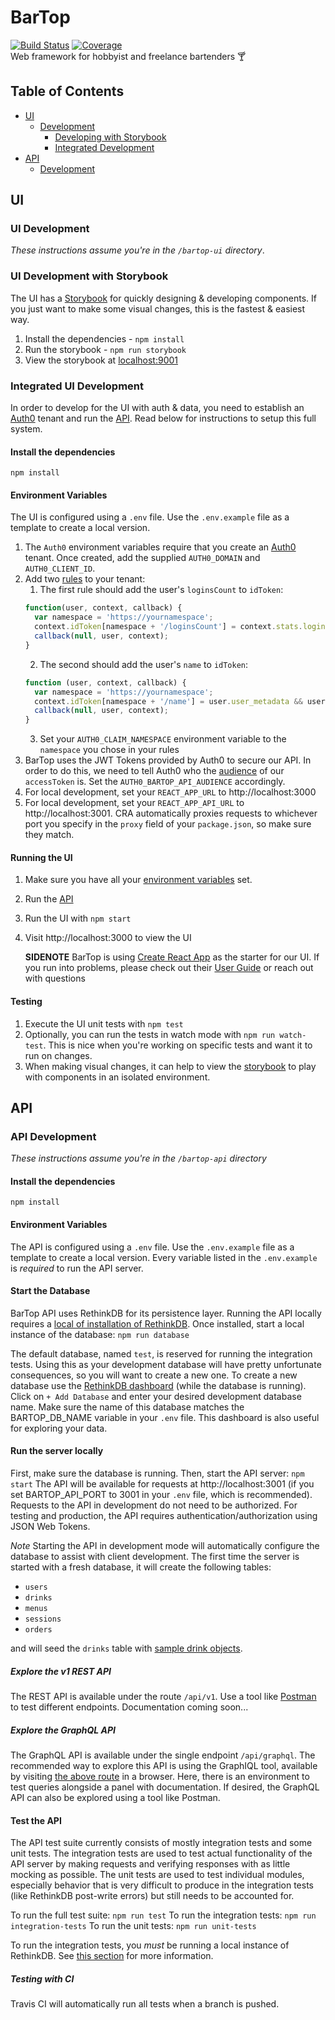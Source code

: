 # BarTop
[![Build Status](https://travis-ci.org/dpopp07/bartop.svg?branch=dev)](https://travis-ci.org/dpopp07/bartop) 
[![Coverage](https://codecov.io/gh/dpopp07/bartop/branch/dev/graph/badge.svg)](https://codecov.io/gh/dpopp07/bartop)  
Web framework for hobbyist and freelance bartenders 🍸

## Table of Contents
* [UI](#ui)
  * [Development](#ui-development)
    * [Developing with Storybook](#ui-development-with-storybook)
    * [Integrated Development](#integrated-ui-development)
* [API](#api)
  * [Development](#api-development)

## UI
### UI Development
*These instructions assume you're in the `/bartop-ui` directory*.

### UI Development with Storybook
The UI has a [Storybook](https://storybook.js.org/) for quickly designing & developing components. If you just want to make some visual changes, this is the fastest & easiest way.
1. Install the dependencies - `npm install`
2. Run the storybook - `npm run storybook`
3. View the storybook at [localhost:9001](http://localhost:9001)

### Integrated UI Development
In order to develop for the UI with auth & data, you need to establish an [Auth0](https://auth0.com/) tenant and run the [API](#api-development). Read below for instructions to setup this full system. 
#### Install the dependencies
`npm install`

#### Environment Variables
The UI is configured using a `.env` file. Use the `.env.example` file as a template to create a local version.

1. The `Auth0` environment variables require that you create an [Auth0](https://auth0.com/) tenant. Once created, add the supplied `AUTH0_DOMAIN` and `AUTH0_CLIENT_ID`.
2. Add two [rules](https://auth0.com/docs/rules/current) to your tenant:
    1. The first rule should add the user's `loginsCount` to `idToken`:
    ```javascript
    function(user, context, callback) {
      var namespace = 'https://yournamespace';
      context.idToken[namespace + '/loginsCount'] = context.stats.loginsCount;
      callback(null, user, context);
    }
    ```
    2. The second should add the user's `name` to `idToken`:
    ```javascript
    function (user, context, callback) {
      var namespace = 'https://yournamespace';
      context.idToken[namespace + '/name'] = user.user_metadata && user.user_metadata.name || undefined;
      callback(null, user, context);
    }
    ```
    3. Set your `AUTH0_CLAIM_NAMESPACE` environment variable to the `namespace` you chose in your rules
3. BarTop uses the JWT Tokens provided by Auth0 to secure our API. In order to do this, we need to tell Auth0 who the [audience](https://auth0.com/docs/tokens/access-token#access-token-format) of our `accessToken` is. Set the `AUTH0_BARTOP_API_AUDIENCE` accordingly.
4. For local development, set your `REACT_APP_URL` to http://localhost:3000
5. For local development, set your `REACT_APP_API_URL` to http://localhost:3001. CRA automatically proxies requests to whichever port you specify in the `proxy` field of your `package.json`, so make sure they match.

#### Running the UI
1. Make sure you have all your [environment variables](#environment-variables) set.
2. Run the [API](#api-development)
3. Run the UI with `npm start`
4. Visit http://localhost:3000 to view the UI

    **SIDENOTE** BarTop is using [Create React App](https://github.com/facebook/create-react-app) as the starter for our UI. If you run into problems, please check out their [User Guide](https://github.com/facebook/create-react-app/blob/master/packages/react-scripts/template/README.md) or reach out with questions

#### Testing
1. Execute the UI unit tests with `npm test`
2. Optionally, you can run the tests in watch mode with `npm run watch-test`. This is nice when you're working on specific tests and want it to run on changes.
3. When making visual changes, it can help to view the [storybook](#ui-development-with-storybook) to play with components in an isolated environment.

## API
### API Development
*These instructions assume you're in the `/bartop-api` directory*
#### Install the dependencies
`npm install`

#### Environment Variables

The API is configured using a `.env` file. Use the `.env.example` file as a template to create a local version. Every variable listed in the `.env.example` is _required_ to run the API server.

#### Start the Database
BarTop API uses RethinkDB for its persistence layer. Running the API locally requires a [local of installation of RethinkDB](https://www.rethinkdb.com/docs/install/).
Once installed, start a local instance of the database:
`npm run database`

The default database, named `test`, is reserved for running the integration tests. Using this as your development database will have pretty unfortunate consequences, so you will want to create a new one.
To create a new database use the [RethinkDB dashboard](http://localhost:8080/#tables) (while the database is running). Click on `+ Add Database` and enter your desired development database name. Make sure the name of this database matches the BARTOP_DB_NAME variable in your `.env` file. This dashboard is also useful for exploring your data.

#### Run the server locally
First, make sure the database is running. Then, start the API server:
`npm start`
The API will be available for requests at http://localhost:3001 (if you set BARTOP_API_PORT to 3001 in your `.env` file, which is recommended). Requests to the API in development do not need to be authorized. For testing and production, the API requires authentication/authorization using JSON Web Tokens.

_Note_ Starting the API in development mode will automatically configure the database to assist with client development. The first time the server is started with a fresh database, it will create the following tables:
- `users`
- `drinks`
- `menus`
- `sessions`
- `orders`

and will seed the `drinks` table with [sample drink objects](bartop-api/test/utils/testObjects/drink/index.js).

##### Explore the v1 REST API
The REST API is available under the route `/api/v1`. Use a tool like [Postman](https://www.getpostman.com/apps) to test different endpoints. Documentation coming soon...

##### Explore the GraphQL API
The GraphQL API is available under the single endpoint `/api/graphql`. The recommended way to explore this API is using the GraphIQL tool, available by visiting [the above route](http://localhost:3001/api/graphql) in a browser. Here, there is an environment to test queries alongside a panel with documentation. If desired, the GraphQL API can also be explored using a tool like Postman.

#### Test the API
The API test suite currently consists of mostly integration tests and some unit tests. The integration tests are used to test actual functionality of the API server by making requests and verifying responses with as little mocking as possible. The unit tests are used to test individual modules, especially behavior that is very difficult to produce in the integration tests (like RethinkDB post-write errors) but still needs to be accounted for.

To run the full test suite: `npm run test`
To run the integration tests: `npm run integration-tests`
To run the unit tests: `npm run unit-tests`

To run the integration tests, you _must_ be running a local instance of RethinkDB. See [this section](#starting-the-database) for more information.

##### Testing with CI
Travis CI will automatically run all tests when a branch is pushed.


